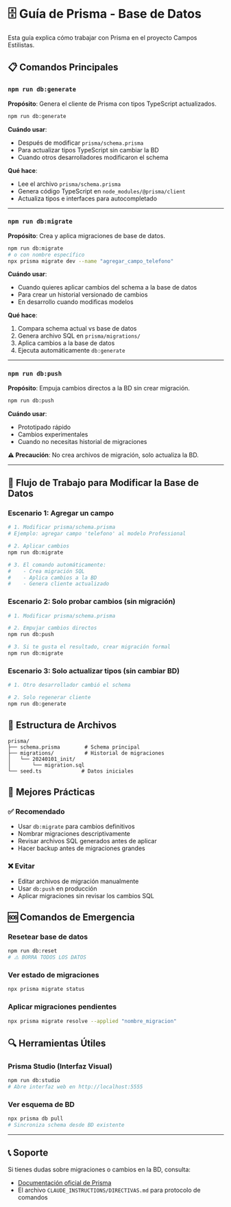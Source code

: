 # 🗄️ Guía de Prisma - Base de Datos

Esta guía explica cómo trabajar con Prisma en el proyecto Campos Estilistas.

## 📋 Comandos Principales

### `npm run db:generate`
**Propósito**: Genera el cliente de Prisma con tipos TypeScript actualizados.

```bash
npm run db:generate
```

**Cuándo usar**:
- Después de modificar `prisma/schema.prisma`
- Para actualizar tipos TypeScript sin cambiar la BD
- Cuando otros desarrolladores modificaron el schema

**Qué hace**:
- Lee el archivo `prisma/schema.prisma`
- Genera código TypeScript en `node_modules/@prisma/client`
- Actualiza tipos e interfaces para autocompletado

---

### `npm run db:migrate`
**Propósito**: Crea y aplica migraciones de base de datos.

```bash
npm run db:migrate
# o con nombre específico
npx prisma migrate dev --name "agregar_campo_telefono"
```

**Cuándo usar**:
- Cuando quieres aplicar cambios del schema a la base de datos
- Para crear un historial versionado de cambios
- En desarrollo cuando modificas modelos

**Qué hace**:
1. Compara schema actual vs base de datos
2. Genera archivo SQL en `prisma/migrations/`
3. Aplica cambios a la base de datos
4. Ejecuta automáticamente `db:generate`

---

### `npm run db:push`
**Propósito**: Empuja cambios directos a la BD sin crear migración.

```bash
npm run db:push
```

**Cuándo usar**:
- Prototipado rápido
- Cambios experimentales
- Cuando no necesitas historial de migraciones

**⚠️ Precaución**: No crea archivos de migración, solo actualiza la BD.

---

## 🔄 Flujo de Trabajo para Modificar la Base de Datos

### Escenario 1: Agregar un campo
```bash
# 1. Modificar prisma/schema.prisma
# Ejemplo: agregar campo 'telefono' al modelo Professional

# 2. Aplicar cambios
npm run db:migrate

# 3. El comando automáticamente:
#    - Crea migración SQL
#    - Aplica cambios a la BD  
#    - Genera cliente actualizado
```

### Escenario 2: Solo probar cambios (sin migración)
```bash
# 1. Modificar prisma/schema.prisma

# 2. Empujar cambios directos
npm run db:push

# 3. Si te gusta el resultado, crear migración formal
npm run db:migrate
```

### Escenario 3: Solo actualizar tipos (sin cambiar BD)
```bash
# 1. Otro desarrollador cambió el schema

# 2. Solo regenerar cliente
npm run db:generate
```

## 📁 Estructura de Archivos

```
prisma/
├── schema.prisma        # Schema principal
├── migrations/          # Historial de migraciones
│   └── 20240101_init/
│       └── migration.sql
└── seed.ts             # Datos iniciales
```

## 🎯 Mejores Prácticas

### ✅ Recomendado
- Usar `db:migrate` para cambios definitivos
- Nombrar migraciones descriptivamente
- Revisar archivos SQL generados antes de aplicar
- Hacer backup antes de migraciones grandes

### ❌ Evitar
- Editar archivos de migración manualmente
- Usar `db:push` en producción
- Aplicar migraciones sin revisar los cambios SQL

## 🆘 Comandos de Emergencia

### Resetear base de datos
```bash
npm run db:reset
# ⚠️ BORRA TODOS LOS DATOS
```

### Ver estado de migraciones
```bash
npx prisma migrate status
```

### Aplicar migraciones pendientes
```bash
npx prisma migrate resolve --applied "nombre_migracion"
```

## 🔍 Herramientas Útiles

### Prisma Studio (Interfaz Visual)
```bash
npm run db:studio
# Abre interfaz web en http://localhost:5555
```

### Ver esquema de BD
```bash
npx prisma db pull
# Sincroniza schema desde BD existente
```

---

## 📞 Soporte
Si tienes dudas sobre migraciones o cambios en la BD, consulta:
- [Documentación oficial de Prisma](https://www.prisma.io/docs/)
- El archivo `CLAUDE_INSTRUCTIONS/DIRECTIVAS.md` para protocolo de comandos